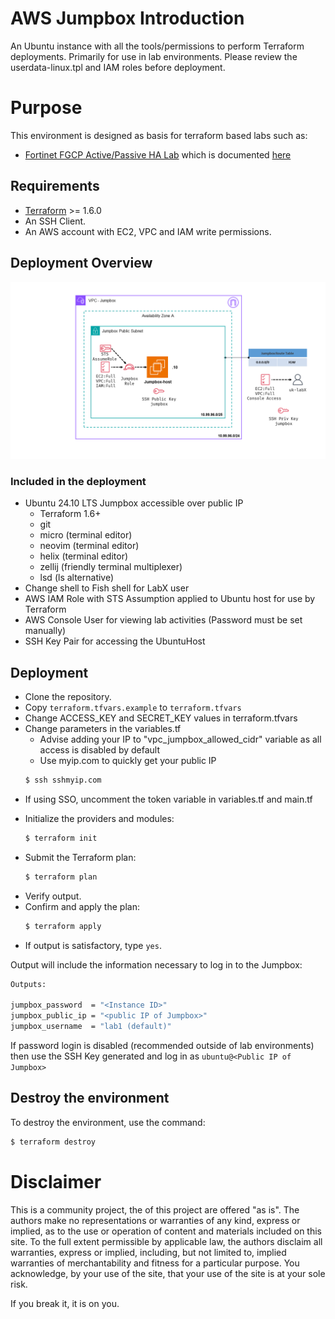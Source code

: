 # AWS Jumpbox Introduction
An Ubuntu instance with all the tools/permissions to perform Terraform deployments.
Primarily for use in lab environments. Please review the userdata-linux.tpl and IAM roles before deployment.

# Purpose

This environment is designed as basis for terraform based labs such as:

- [Fortinet FGCP Active/Passive HA Lab](https://github.com/ukilab-cloud/lab-tgw-fgcp) which is documented [here](https://ukilab-cloud.github.io/lab-tgw-fgcp/)



## Requirements
- [Terraform](https://learn.hashicorp.com/terraform/getting-started/install.html) >= 1.6.0
- An SSH Client.
- An AWS account with EC2, VPC and IAM write permissions.


## Deployment Overview
![Jumpox Architecture](.images/jumpbox-architecture.png?raw=true "Jumpbox Architecture")

### Included in the deployment

 - Ubuntu 24.10 LTS Jumpbox accessible over public IP
     - Terraform 1.6+
     - git
     - micro (terminal editor)
     - neovim (terminal editor)
     - helix (terminal editor)
     - zellij (friendly terminal multiplexer)
     - lsd (ls alternative)
 - Change shell to Fish shell for LabX user
 - AWS IAM Role with STS Assumption applied to Ubuntu host for use by Terraform
 - AWS Console User for viewing lab activities (Password must be set manually)
 - SSH Key Pair for accessing the UbuntuHost

## Deployment
- Clone the repository.
- Copy `terraform.tfvars.example`  to `terraform.tfvars` 
- Change ACCESS_KEY and SECRET_KEY values in terraform.tfvars
- Change parameters in the variables.tf
    - Advise adding your IP to "vpc_jumpbox_allowed_cidr" variable as all access is disabled by default
    - Use myip.com to quickly get your public IP 
    ```sh
    $ ssh sshmyip.com
    ```
- If using SSO, uncomment the token variable in variables.tf and main.tf
* Initialize the providers and modules:
  ```sh
  $ terraform init
  ```
* Submit the Terraform plan:
  ```sh
  $ terraform plan
  ```
* Verify output.
* Confirm and apply the plan:
  ```sh
  $ terraform apply
  ```
* If output is satisfactory, type `yes`.

Output will include the information necessary to log in to the Jumpbox:
```sh
Outputs:

jumpbox_password  = "<Instance ID>"
jumpbox_public_ip = "<public IP of Jumpbox>"
jumpbox_username  = "lab1 (default)"

```
If password login is disabled (recommended outside of lab environments) then use the SSH Key generated and log in as `ubuntu@<Public IP of Jumpbox>`

## Destroy the environment
To destroy the environment, use the command:
```sh
$ terraform destroy
```

# Disclaimer
This is a community project, the of this project are offered "as is". The authors make no representations or warranties of any kind, express or implied, as to the use or operation of content and materials included on this site. To the full extent permissible by applicable law, the authors disclaim all warranties, express or implied, including, but not limited to, implied warranties of merchantability and fitness for a particular purpose. You acknowledge, by your use of the site, that your use of the site is at your sole risk. 

If you break it, it is on you.
